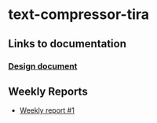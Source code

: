 # text-compressor-tira


## Links to documentation

### [Design document](https://github.com/VoxBorealis/text_compressor_tira/blob/main/Documentation/design_document.md)

## Weekly Reports

* [Weekly report #1](https://github.com/VoxBorealis/text_compressor_tira/blob/main/Documentation/Weekly%20Reports/weekly_report_1.md)
